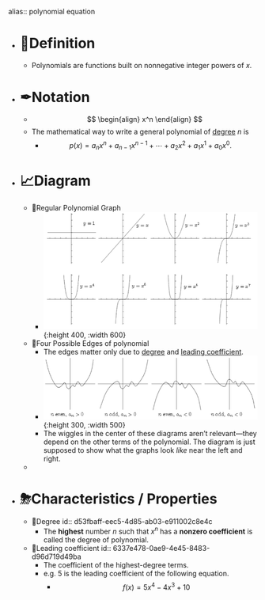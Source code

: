 alias:: polynomial equation

- # 📝Definition
	- Polynomials are functions built on nonnegative integer powers of $x$.
- # ✒Notation
	- $$
	  \begin{align}
	  x^n
	  \end{align}
	  $$
	- The mathematical way to write a general polynomial of [degree](((d53fbaff-eec5-4d85-ab03-e911002c8e4c))) $n$ is
		- $$
		  p(x)=a_{n}x^{n}+a_{n-1}x^{n-1}+\cdots+a_{2}x^{2}+a_{1}x^{1}+a_{0}x^{0}.
		  $$
- # 📈Diagram
	- 📌Regular Polynomial Graph
		- ![name](../assets/polynomial_0_7.png){:height 400, :width 600}
	- 📌Four Possible Edges of polynomial
		- The edges matter only due to [degree](((d53fbaff-eec5-4d85-ab03-e911002c8e4c))) and [leading coefficient](((6337e478-0ae9-4e45-8483-d96d719d49ba))).
		- ![name](../assets/edges_of_polynomial.png){:height 300, :width 500}
		- The wiggles in the center of these diagrams aren’t relevant—they depend on the other terms of the polynomial. The diagram is just supposed to show what the graphs look *like* near the left and right.
	-
- # ⛈Characteristics / Properties
	- 📌Degree
	  id:: d53fbaff-eec5-4d85-ab03-e911002c8e4c
		- The **highest** number $n$ such that $x^n$ has a **nonzero coefficient** is called the degree of polynomial.
	- 📌Leading coefficient
	  id:: 6337e478-0ae9-4e45-8483-d96d719d49ba
		- The coefficient of the highest-degree terms.
		- e.g. $5$ is the leading coefficient of the following equation.
			- $$
			  f(x)=5x^4-4x^3+10
			  $$